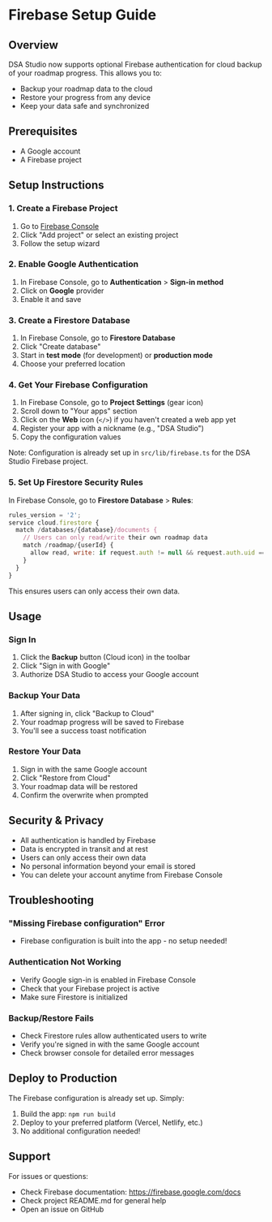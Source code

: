 # Firebase Setup Guide

## Overview
DSA Studio now supports optional Firebase authentication for cloud backup of your roadmap progress. This allows you to:
- Backup your roadmap data to the cloud
- Restore your progress from any device
- Keep your data safe and synchronized

## Prerequisites
- A Google account
- A Firebase project

## Setup Instructions

### 1. Create a Firebase Project
1. Go to [Firebase Console](https://console.firebase.google.com/)
2. Click "Add project" or select an existing project
3. Follow the setup wizard

### 2. Enable Google Authentication
1. In Firebase Console, go to **Authentication** > **Sign-in method**
2. Click on **Google** provider
3. Enable it and save

### 3. Create a Firestore Database
1. In Firebase Console, go to **Firestore Database**
2. Click "Create database"
3. Start in **test mode** (for development) or **production mode**
4. Choose your preferred location

### 4. Get Your Firebase Configuration
1. In Firebase Console, go to **Project Settings** (gear icon)
2. Scroll down to "Your apps" section
3. Click on the **Web** icon (`</>`) if you haven't created a web app yet
4. Register your app with a nickname (e.g., "DSA Studio")
5. Copy the configuration values

Note: Configuration is already set up in `src/lib/firebase.ts` for the DSA Studio Firebase project.

### 5. Set Up Firestore Security Rules
In Firebase Console, go to **Firestore Database** > **Rules**:

```javascript
rules_version = '2';
service cloud.firestore {
  match /databases/{database}/documents {
    // Users can only read/write their own roadmap data
    match /roadmap/{userId} {
      allow read, write: if request.auth != null && request.auth.uid == userId;
    }
  }
}
```

This ensures users can only access their own data.

## Usage

### Sign In
1. Click the **Backup** button (Cloud icon) in the toolbar
2. Click "Sign in with Google"
3. Authorize DSA Studio to access your Google account

### Backup Your Data
1. After signing in, click "Backup to Cloud"
2. Your roadmap progress will be saved to Firebase
3. You'll see a success toast notification

### Restore Your Data
1. Sign in with the same Google account
2. Click "Restore from Cloud"
3. Your roadmap data will be restored
4. Confirm the overwrite when prompted

## Security & Privacy
- All authentication is handled by Firebase
- Data is encrypted in transit and at rest
- Users can only access their own data
- No personal information beyond your email is stored
- You can delete your account anytime from Firebase Console

## Troubleshooting

### "Missing Firebase configuration" Error
- Firebase configuration is built into the app - no setup needed!

### Authentication Not Working
- Verify Google sign-in is enabled in Firebase Console
- Check that your Firebase project is active
- Make sure Firestore is initialized

### Backup/Restore Fails
- Check Firestore rules allow authenticated users to write
- Verify you're signed in with the same Google account
- Check browser console for detailed error messages

## Deploy to Production
The Firebase configuration is already set up. Simply:
1. Build the app: `npm run build`
2. Deploy to your preferred platform (Vercel, Netlify, etc.)
3. No additional configuration needed!

## Support
For issues or questions:
- Check Firebase documentation: https://firebase.google.com/docs
- Check project README.md for general help
- Open an issue on GitHub

